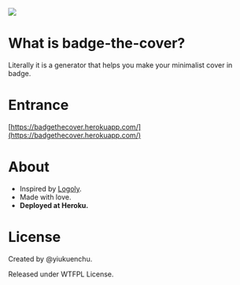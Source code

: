 ![](https://ws3.sinaimg.cn/large/006tNc79ly1g27aeiyeb5j314v0u0wo0.jpg)

# What is badge-the-cover?
Literally it is a generator that helps you make your minimalist cover in badge.  
  
# Entrance
[https://badgethecover.herokuapp.com/](https://badgethecover.herokuapp.com/)  
  
# About
- Inspired by [Logoly](https://logoly.pro/).
- Made with love.
- **Deployed at Heroku.**

# License
Created by @yiukuenchu.  

Released under WTFPL License.